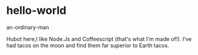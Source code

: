 # hello-world

an-ordinary-man

Hubot here,I like Node.Js and Coffeescript (that's what I'm made of!).
I’ve had tacos on the moon and find them far superior to Earth tacos.

